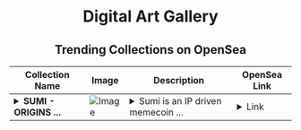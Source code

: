 <div align="center">

# Digital Art Gallery

## Trending Collections on OpenSea

| Collection Name                       | Image                                                                                     | Description                       | OpenSea Link                                                                                          |
|---------------------------------------|-------------------------------------------------------------------------------------------|-----------------------------------|--------------------------------------------------------------------------------------------------------|
| **<details><summary>SUMI - ORIGINS ...</summary>SUMI - ORIGINS (S2 - P12)</details>** | ![Image](https://i.seadn.io/s/raw/files/7c60c9822443adf0ea4c49f576cc51c1.png?w=500&auto=format?w=200&auto=format) | <details><summary>Sumi is an IP driven memecoin ...</summary>Sumi is an IP driven memecoin on Base. Featuring parallel storylines in both manga and anime styles. SUMI - ORIGINS is the story of a magical feline companion who was brought to life through the universe's intelligent design. SUMI is the story of the human counterpart to supernatural shapeshifting feline.</details> | <details><summary>Link</summary>[SUMI - ORIGINS (S2 - P12)](https://opensea.io/collection/sumi-origins-s2-p12)</details> |

</div>